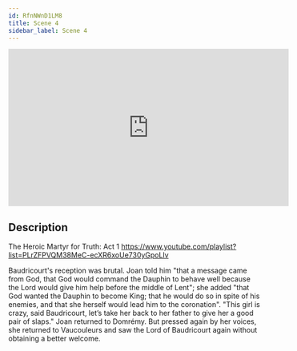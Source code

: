```yaml
---
id: RfnNWnD1LM8
title: Scene 4
sidebar_label: Scene 4
---
```


<iframe
  width="560"
  height="315"
  src="https://www.youtube.com/embed/RfnNWnD1LM8"
  title="YouTube video player"
  frameborder="0"
  allow="accelerometer; autoplay; clipboard-write; encrypted-media; gyroscope; picture-in-picture; web-share"
  referrerpolicy="strict-origin-when-cross-origin"
  allowfullscreen
></iframe>

## Description

The Heroic Martyr for Truth: Act 1 
https://www.youtube.com/playlist?list=PLrZFPVQM38MeC-ecXR6xoUe730yGpoLlv 

Baudricourt's reception was brutal. Joan told him "that a message came from God, that God would command the Dauphin to behave well because the Lord would give him help before the middle of Lent"; she added
"that God wanted the Dauphin to become King; that he would do so in spite of his enemies, and that she herself would lead him to the coronation".
"This girl is crazy, said Baudricourt, let’s take her back to her father to give her a good pair of slaps."
Joan returned to Domrémy. But pressed again by her voices, she returned to Vaucouleurs and saw the Lord of Baudricourt again without obtaining a better welcome.
